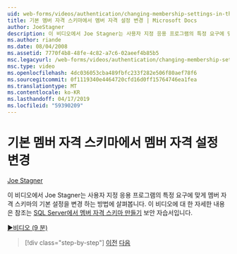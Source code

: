 ```yaml
---
uid: web-forms/videos/authentication/changing-membership-settings-in-the-default-membership-schema
title: 기본 멤버 자격 스키마에서 멤버 자격 설정 변경 | Microsoft Docs
author: JoeStagner
description: 이 비디오에서 Joe Stagner는 사용자 지정 응용 프로그램의 특정 요구에 맞게 멤버 자격 스키마의 기본 설정을 변경 하는 방법에 살펴봅니다. For...
ms.author: riande
ms.date: 08/04/2008
ms.assetid: 7770f4b8-48fe-4c82-a7c6-02aeef4b85b5
msc.legacyurl: /web-forms/videos/authentication/changing-membership-settings-in-the-default-membership-schema
msc.type: video
ms.openlocfilehash: 4dc036053cba489fbfc233f282e506f80aef78f6
ms.sourcegitcommit: 0f1119340e4464720cfd16d0ff15764746ea1fea
ms.translationtype: MT
ms.contentlocale: ko-KR
ms.lasthandoff: 04/17/2019
ms.locfileid: "59390209"
---
```

# <a name="changing-membership-settings-in-the-default-membership-schema"></a>기본 멤버 자격 스키마에서 멤버 자격 설정 변경

[Joe Stagner](https://github.com/JoeStagner)

이 비디오에서 Joe Stagner는 사용자 지정 응용 프로그램의 특정 요구에 맞게 멤버 자격 스키마의 기본 설정을 변경 하는 방법에 살펴봅니다. 이 비디오에 대 한 자세한 내용은 참조는 [SQL Server에서 멤버 자격 스키마 만들기](../../overview/older-versions-security/membership/creating-the-membership-schema-in-sql-server-vb.md) 보안 자습서입니다.

[&#9654;비디오 (9 분)](https://channel9.msdn.com/Blogs/ASP-NET-Site-Videos/changing-membership-settings-in-the-default-membership-schema)

> [!div class="step-by-step"]
> [이전](configuring-sql-to-work-with-membership-schemas.md)
> [다음](creating-user-accounts-with-the-create-user-wizard.md)
